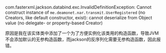 com.fasterxml.jackson.databind.exc.InvalidDefinitionException: Cannot construct instance of `me.deamonet.nar.transmit.UserRegistered` (no Creators, like default constructor, exist): cannot deserialize from Object value (no delegate- or property-based Creator)

原因是我在该实体类中添加了一个为了方便实例化该类用的构造函数，导致JVM不会添加默认的无参构造函数，而jackson的反序列化需要无参构造函数，因此报错。

